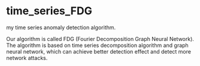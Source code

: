 # time_series_FDG
my time series anomaly detection algorithm.

Our algorithm is called FDG (Fourier Decomposition Graph Neural Network). The algorithm is based on time series decomposition algorithm and graph neural network, which can achieve better detection effect and detect more network attacks.
